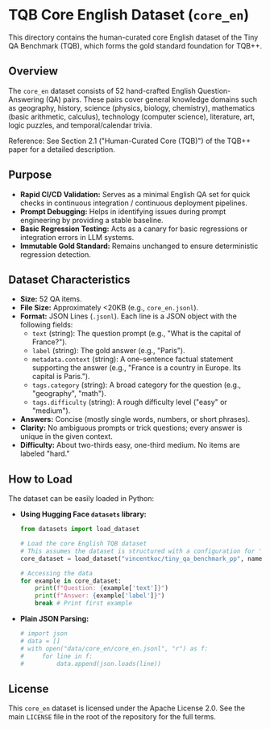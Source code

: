 # TQB Core English Dataset (`core_en`)

<!-- SPDX-License-Identifier: Apache-2.0 -->

This directory contains the human-curated core English dataset of the Tiny QA Benchmark (TQB), which forms the gold standard foundation for TQB++.

## Overview

The `core_en` dataset consists of 52 hand-crafted English Question-Answering (QA) pairs. These pairs cover general knowledge domains such as geography, history, science (physics, biology, chemistry), mathematics (basic arithmetic, calculus), technology (computer science), literature, art, logic puzzles, and temporal/calendar trivia.

Reference: See Section 2.1 ("Human-Curated Core (TQB)") of the TQB++ paper for a detailed description.

## Purpose

*   **Rapid CI/CD Validation:** Serves as a minimal English QA set for quick checks in continuous integration / continuous deployment pipelines.
*   **Prompt Debugging:** Helps in identifying issues during prompt engineering by providing a stable baseline.
*   **Basic Regression Testing:** Acts as a canary for basic regressions or integration errors in LLM systems.
*   **Immutable Gold Standard:** Remains unchanged to ensure deterministic regression detection.

## Dataset Characteristics

*   **Size:** 52 QA items.
*   **File Size:** Approximately <20KB (e.g., `core_en.jsonl`).
*   **Format:** JSON Lines (`.jsonl`). Each line is a JSON object with the following fields:
    *   `text` (string): The question prompt (e.g., "What is the capital of France?").
    *   `label` (string): The gold answer (e.g., "Paris").
    *   `metadata.context` (string): A one-sentence factual statement supporting the answer (e.g., "France is a country in Europe. Its capital is Paris.").
    *   `tags.category` (string): A broad category for the question (e.g., "geography", "math").
    *   `tags.difficulty` (string): A rough difficulty level ("easy" or "medium").
*   **Answers:** Concise (mostly single words, numbers, or short phrases).
*   **Clarity:** No ambiguous prompts or trick questions; every answer is unique in the given context.
*   **Difficulty:** About two-thirds easy, one-third medium. No items are labeled "hard."

## How to Load

The dataset can be easily loaded in Python:

*   **Using Hugging Face `datasets` library:**
    ```python
    from datasets import load_dataset

    # Load the core English TQB dataset
    # This assumes the dataset is structured with a configuration for 'core_en'
    core_dataset = load_dataset("vincentkoc/tiny_qa_benchmark_pp", name="core_en", split="train")

    # Accessing the data
    for example in core_dataset:
        print(f"Question: {example['text']}")
        print(f"Answer: {example['label']}")
        break # Print first example
    ```
*   **Plain JSON Parsing:**
    ```python
    # import json
    # data = []
    # with open("data/core_en/core_en.jsonl", "r") as f:
    #     for line in f:
    #         data.append(json.loads(line))
    ```

## License

This `core_en` dataset is licensed under the Apache License 2.0. See the main `LICENSE` file in the root of the repository for the full terms.
